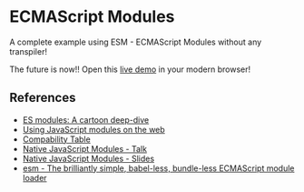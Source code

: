 # ECMAScript Modules

A complete example using ESM - ECMAScript Modules without any transpiler!

The future is now!! Open this [live demo](http://edysegura.github.io/js-es-modules/browser) in your modern browser!

## References

- [ES modules: A cartoon deep-dive](https://hacks.mozilla.org/2018/03/es-modules-a-cartoon-deep-dive/)
- [Using JavaScript modules on the web](https://developers.google.com/web/fundamentals/primers/modules)
- [Compability Table](http://caniuse.com/#search=module)
- [Native JavaScript Modules - Talk](https://www.youtube.com/watch?v=RIct51T6ZoA)
- [Native JavaScript Modules - Slides](https://slides.com/malyw/native-js-modules)
- [esm - The brilliantly simple, babel-less, bundle-less ECMAScript module loader](https://github.com/standard-things/esm#esm)
